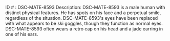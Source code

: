 ID # : DSC-MATE-8593
Description: DSC-MATE-8593 is a male human with distinct physical features. He has spots on his face and a perpetual smile, regardless of the situation. DSC-MATE-8593's eyes have been replaced with what appears to be ski goggles, though they function as normal eyes. DSC-MATE-8593 often wears a retro cap on his head and a jade earring in one of his ears.